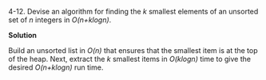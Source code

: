 4-12. Devise an algorithm for finding the *k* smallest elements of an unsorted set of *n* integers in *O(n+klogn)*.

**Solution**

Build an unsorted list in *O(n)* that ensures that the smallest item is at the top of the heap. Next, extract the *k* smallest items in *O(klogn)* time to give the desired *O(n+klogn)* run time.